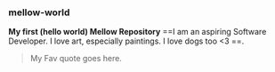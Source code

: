 ### mellow-world
**My first (hello world) Mellow Repository**
==I am an aspiring Software Developer. I love art, especially paintings. I love dogs too <3 ==.
>My Fav quote goes here.
